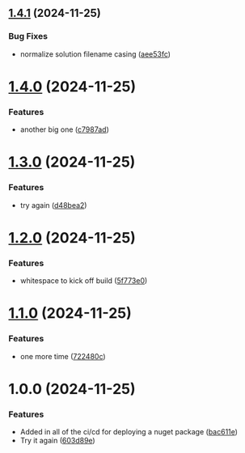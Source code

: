 ## [1.4.1](https://github.com/JesseMillerDev/ArcadeDb.Client/compare/v1.4.0...v1.4.1) (2024-11-25)


### Bug Fixes

* normalize solution filename casing ([aee53fc](https://github.com/JesseMillerDev/ArcadeDb.Client/commit/aee53fc1bec50417390a490f1b6d574a86f32365))

# [1.4.0](https://github.com/JesseMillerDev/ArcadeDb.Client/compare/v1.3.0...v1.4.0) (2024-11-25)


### Features

* another big one ([c7987ad](https://github.com/JesseMillerDev/ArcadeDb.Client/commit/c7987ad0813711ef5bcbc5c3f4948f57e9e66871))

# [1.3.0](https://github.com/JesseMillerDev/ArcadeDb.Client/compare/v1.2.0...v1.3.0) (2024-11-25)


### Features

* try again ([d48bea2](https://github.com/JesseMillerDev/ArcadeDb.Client/commit/d48bea24bb198fe2017cd84db39a43ded9ab5654))

# [1.2.0](https://github.com/JesseMillerDev/ArcadeDb.Client/compare/v1.1.0...v1.2.0) (2024-11-25)


### Features

* whitespace to kick off build ([5f773e0](https://github.com/JesseMillerDev/ArcadeDb.Client/commit/5f773e059dda6ede3cc6ceb0506cb820ab5ce3fa))

# [1.1.0](https://github.com/JesseMillerDev/ArcadeDb.Client/compare/v1.0.0...v1.1.0) (2024-11-25)


### Features

* one more time ([722480c](https://github.com/JesseMillerDev/ArcadeDb.Client/commit/722480c33c94bc850ad2b09694acab915bb6d791))

# 1.0.0 (2024-11-25)


### Features

* Added in all of the ci/cd for deploying a nuget package ([bac611e](https://github.com/JesseMillerDev/ArcadeDb.Client/commit/bac611e3d09bdd4d797b5a67d7e96274e6ecd650))
* Try it again ([603d89e](https://github.com/JesseMillerDev/ArcadeDb.Client/commit/603d89e0e158eee6d5edb580e1740c10d8fcb23f))
